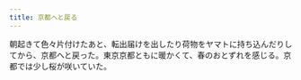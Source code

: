 ```yaml
---
title: 京都へと戻る
---
```


朝起きて色々片付けたあと、転出届けを出したり荷物をヤマトに持ち込んだりしてから、京都へと戻った。東京京都ともに暖かくて、春のおとずれを感じる。京都では少し桜が咲いていた。